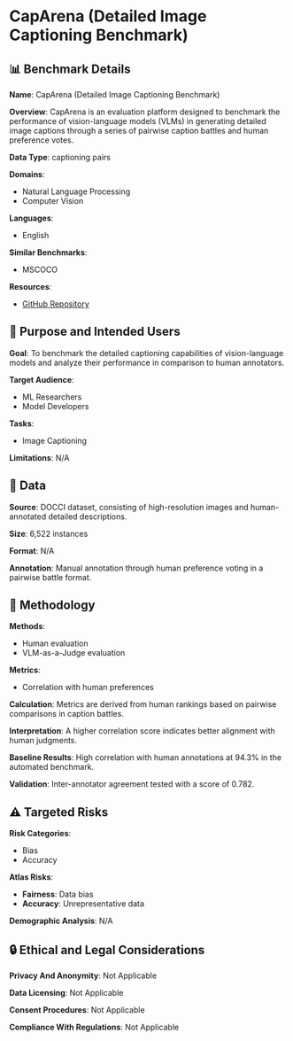 # CapArena (Detailed Image Captioning Benchmark)

## 📊 Benchmark Details

**Name**: CapArena (Detailed Image Captioning Benchmark)

**Overview**: CapArena is an evaluation platform designed to benchmark the performance of vision-language models (VLMs) in generating detailed image captions through a series of pairwise caption battles and human preference votes.

**Data Type**: captioning pairs

**Domains**:
- Natural Language Processing
- Computer Vision

**Languages**:
- English

**Similar Benchmarks**:
- MSCOCO

**Resources**:
- [GitHub Repository](https://github.com/user/repo)

## 🎯 Purpose and Intended Users

**Goal**: To benchmark the detailed captioning capabilities of vision-language models and analyze their performance in comparison to human annotators.

**Target Audience**:
- ML Researchers
- Model Developers

**Tasks**:
- Image Captioning

**Limitations**: N/A

## 💾 Data

**Source**: DOCCI dataset, consisting of high-resolution images and human-annotated detailed descriptions.

**Size**: 6,522 instances

**Format**: N/A

**Annotation**: Manual annotation through human preference voting in a pairwise battle format.

## 🔬 Methodology

**Methods**:
- Human evaluation
- VLM-as-a-Judge evaluation

**Metrics**:
- Correlation with human preferences

**Calculation**: Metrics are derived from human rankings based on pairwise comparisons in caption battles.

**Interpretation**: A higher correlation score indicates better alignment with human judgments.

**Baseline Results**: High correlation with human annotations at 94.3% in the automated benchmark.

**Validation**: Inter-annotator agreement tested with a score of 0.782.

## ⚠️ Targeted Risks

**Risk Categories**:
- Bias
- Accuracy

**Atlas Risks**:
- **Fairness**: Data bias
- **Accuracy**: Unrepresentative data

**Demographic Analysis**: N/A

## 🔒 Ethical and Legal Considerations

**Privacy And Anonymity**: Not Applicable

**Data Licensing**: Not Applicable

**Consent Procedures**: Not Applicable

**Compliance With Regulations**: Not Applicable
